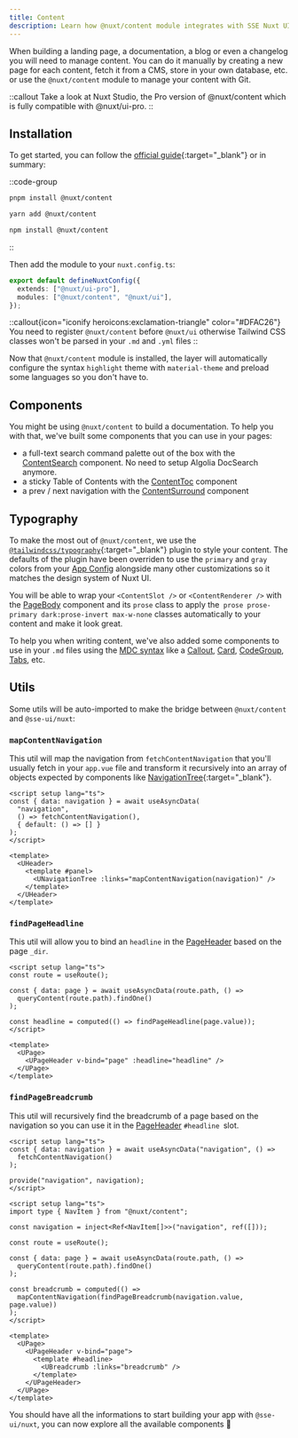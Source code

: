 ```yaml
---
title: Content
description: Learn how @nuxt/content module integrates with SSE Nuxt UI.
---
```


When building a landing page, a documentation, a blog or even a changelog you will need to manage content. You can do it manually by creating a new page for each content, fetch it from a CMS, store in your own database, etc. or use the `@nuxt/content` module to manage your content with Git.

::callout
Take a look at Nuxt Studio, the Pro version of @nuxt/content which is fully compatible with @nuxt/ui-pro.
::

## Installation

To get started, you can follow the [official guide](https://content.nuxt.com/get-started/installation/){:target="\_blank"} or in summary:

::code-group

```bash [pnpm]
pnpm install @nuxt/content
```

```bash [yarn]
yarn add @nuxt/content
```

```bash [npm]
npm install @nuxt/content
```

::

Then add the module to your `nuxt.config.ts`:

```ts [nuxt.config.ts]
export default defineNuxtConfig({
  extends: ["@nuxt/ui-pro"],
  modules: ["@nuxt/content", "@nuxt/ui"],
});
```

::callout{icon="iconify heroicons:exclamation-triangle" color="#DFAC26"}
You need to register `@nuxt/content` before `@nuxt/ui` otherwise Tailwind CSS classes won't be parsed in your `.md` and `.yml` files
::

Now that `@nuxt/content` module is installed, the layer will automatically configure the syntax `highlight` theme with `material-theme` and preload some languages so you don't have to.

## Components

You might be using `@nuxt/content` to build a documentation. To help you with that, we've built some components that you can use in your pages:

- a full-text search command palette out of the box with the [ContentSearch](/ui/components/content-search) component. No need to setup Algolia DocSearch anymore.
- a sticky Table of Contents with the [ContentToc](/ui/components/content-toc) component
- a prev / next navigation with the [ContentSurround](/ui/components/content-surround) component

## Typography

To make the most out of `@nuxt/content`, we use the [`@tailwindcss/typography`](https://tailwindcss.com/docs/typography-plugin){:target="\_blank"} plugin to style your content. The defaults of the plugin have been overriden to use the `primary` and `gray` colors from your [App Config](https://ui.nuxt.com/getting-started/theming#appconfigts) alongside many other customizations so it matches the design system of Nuxt UI.

You will be able to wrap your `<ContentSlot />` or `<ContentRenderer />` with the [PageBody](/ui/components/page-body) component and its `prose` class to apply the` prose prose-primary dark:prose-invert max-w-none` classes automatically to your content and make it look great.

To help you when writing content, we've also added some components to use in your `.md` files using the [MDC syntax](https://content.nuxt.com/usage/markdown/) like a [Callout](/prose/callout), [Card](/prose/card), [CodeGroup](/pprose/code-group), [Tabs](/prose/tabs), etc.

## Utils

Some utils will be auto-imported to make the bridge between `@nuxt/content` and `@sse-ui/nuxt`:

### `mapContentNavigation`

This util will map the navigation from `fetchContentNavigation` that you'll usually fetch in your `app.vue` file and transform it recursively into an array of objects expected by components like [NavigationTree](https://content.nuxt.com/composables/fetch-content-navigation){:target="\_blank"}.

```vue [app.vue]
<script setup lang="ts">
const { data: navigation } = await useAsyncData(
  "navigation",
  () => fetchContentNavigation(),
  { default: () => [] }
);
</script>

<template>
  <UHeader>
    <template #panel>
      <UNavigationTree :links="mapContentNavigation(navigation)" />
    </template>
  </UHeader>
</template>
```

### `findPageHeadline`

This util will allow you to bind an `headline` in the [PageHeader](/ui/components/page-header) based on the page `_dir`.

```vue [pages/[slug\\].vue]
<script setup lang="ts">
const route = useRoute();

const { data: page } = await useAsyncData(route.path, () =>
  queryContent(route.path).findOne()
);

const headline = computed(() => findPageHeadline(page.value));
</script>

<template>
  <UPage>
    <UPageHeader v-bind="page" :headline="headline" />
  </UPage>
</template>
```

### `findPageBreadcrumb`

This util will recursively find the breadcrumb of a page based on the navigation so you can use it in the [PageHeader](/ui/components/page-header) `#headline `slot.

```vue [app.vue]
<script setup lang="ts">
const { data: navigation } = await useAsyncData("navigation", () =>
  fetchContentNavigation()
);

provide("navigation", navigation);
</script>
```

```vue [pages/[slug\\].vue]
<script setup lang="ts">
import type { NavItem } from "@nuxt/content";

const navigation = inject<Ref<NavItem[]>>("navigation", ref([]));

const route = useRoute();

const { data: page } = await useAsyncData(route.path, () =>
  queryContent(route.path).findOne()
);

const breadcrumb = computed(() =>
  mapContentNavigation(findPageBreadcrumb(navigation.value, page.value))
);
</script>

<template>
  <UPage>
    <UPageHeader v-bind="page">
      <template #headline>
        <UBreadcrumb :links="breadcrumb" />
      </template>
    </UPageHeader>
  </UPage>
</template>
```

You should have all the informations to start building your app with `@sse-ui/nuxt`, you can now explore all the available components 🚀